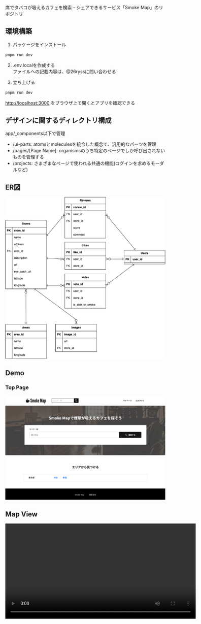 席でタバコが吸えるカフェを検索・シェアできるサービス「Smoke Map」のリポジトリ

## 環境構築

1. パッケージをインストール

```bash
pnpm run dev
```

2. .env.localを作成する  
ファイルへの記載内容は、@26ryssに問い合わせる  

3. 立ち上げる

```bash
pnpm run dev
```

[http://localhost:3000](http://localhost:3000) をブラウザ上で開くとアプリを確認できる

## デザインに関するディレクトリ構成
app/_components以下で管理
- /ui-parts: atomsとmoleculesを統合した概念で、汎用的なパーツを管理
- /pages/[Page Name]: organismsのうち特定のページでしか呼び出されないものを管理する
- /projects: さまざまなページで使われる共通の機能(ログインを求めるモーダルなど)

## ER図
![ER図](./public/smoke-map-er.png)

## Demo
### Top Page
![](image/top_pc.png)

## Map View
<video src="/image/map.mov" width="600"></video>